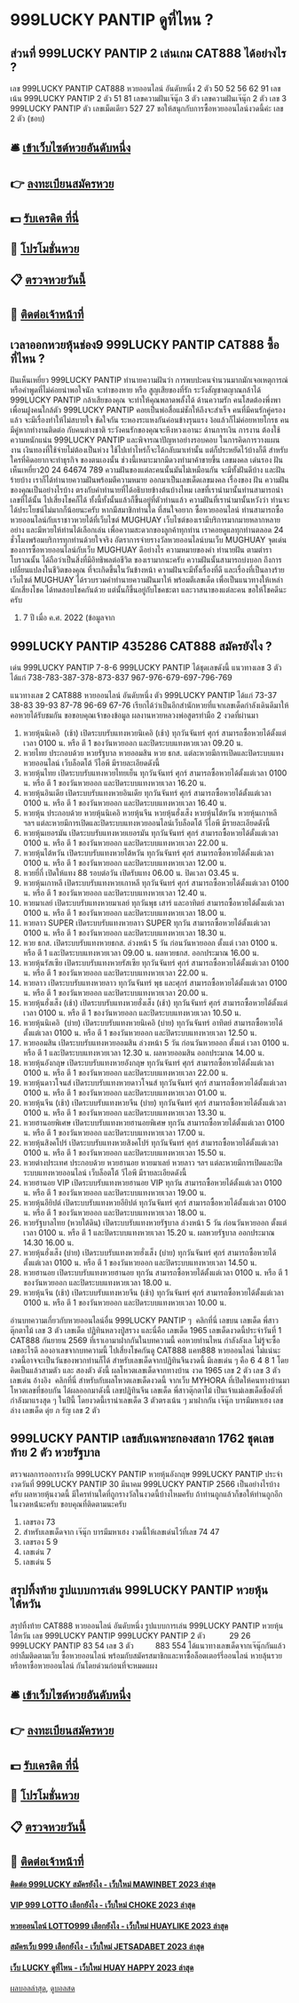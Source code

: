 # 999LUCKY PANTIP ดูที่ไหน ?
## ส่วนที่ 999LUCKY PANTIP 2 เล่นเกม CAT888 ได้อย่างไร ?
เลข 999LUCKY PANTIP CAT888 หวยออนไลน์ อันดับหนึ่ง 2 ตัว 50 52 56 62 91
เลขเน้น 999LUCKY PANTIP 2 ตัว 51 81
เลขความฝันเจ๊นุ๊ก 3 ตัว
เลขความฝันเจ๊นุ๊ก 2 ตัว
เลข 3 999LUCKY PANTIP ตัว
เลขเม็ดเดียว 527 27
ขอให้สนุกกับการซื้อหวยออนไลน์งวดนี้ค่ะ
เลข 2 ตัว (ชอบ)

## 🛎 [เข้าเว็บไซต์หวยอันดับหนึ่ง](https://bit.ly/3BG5bNw)
## 👉 [ลงทะเบียนสมัครหวย](https://bit.ly/3BG5bNw)
## 💵 [รับเครดิต ที่นี่](https://bit.ly/3C3mvgS)
## 👑 [โปรโมชั่นหวย](https://bit.ly/3C3mvgS)
## 📋 [ตรวจหวยวันนี้](https://bit.ly/3C3mvgS)
## 📱 [ติดต่อเจ้าหน้าที่](https://bit.ly/3C3mvgS)

## เวลาออกหวยหุ้นช่อง9 999LUCKY PANTIP CAT888 ซื้อที่ไหน ?
ฝันเห็นเหยี่ยว 999LUCKY PANTIP ทำนายความฝันว่า การพบปะคนจำนวนมากมักเจอเหตุการณ์ หรือคำพูดที่ไม่ค่อยน่าพอใจนัก จะทำของหาย หรือ สูญเสียของที่รัก ระวังสัญชาตญาณกล้าได้ 999LUCKY PANTIP กล้าเสียของคุณ จะทำให้คุณพลาดพลั้งได้
ด้านความรัก คนโสดต้องพึ่งพาเพื่อนฝูงคนใกล้ตัว 999LUCKY PANTIP คอยเป็นพ่อสื่อแม่ชักให้ถึงจะสำเร็จ คนที่มีคนรักคู่ครองแล้ว จะมีเรื่องทำให้ไม่สบายใจ ขัดใจกัน ระหองระแหงกันค่อนข้างรุนแรง ง้อแล้วก็ไม่ค่อยหายโกรธ คนมีคู่หากทำงานติดต่อ กับคนต่างชาติ ระวังคนรักของคุณจะหึงหวงเอานะ
ด้านการเงิน การงาน ต้องใช้ความหนักแน่น 999LUCKY PANTIP และพิจารณาปัญหาอย่างรอบคอบ ในการคิดการวางแผนงาน เงินทองที่ใช้จ่ายไม่ต้องเป็นห่วง ใช้ไปเท่าไหร่ก็จะได้กลับมาเท่านั้น แต่ก็ประหยัดไว้บ้างก็ดี สำหรับใครที่คิดอยากจะทำธุรกิจ ของตนเองนั้น ช่วงนี้เหมาะมากมีดวงทำมาค้าขายขึ้น
เลขมงคล เด่นรอง ฝันเห็นเหยี่ยว20 24 64674 789
ความฝันของแต่ละคนนั้นมันไม่เหมือนกัน จะมีทั้งฝันดีบ้าง และฝันร้ายบ้าง เราก็ได้ทำนายความฝันพร้อมตีความหมาย ออกมาเป็นเลขเด็ดเลขมงคล เรื่องของ ฝัน ความฝันของคุณเป็นอย่างไรบ้าง ตรงกับคำทำนายที่ได้อธิบายข้างต้นบ้างไหม เลขที่เรานำมานั้นท่านสามารถนำเลขที่ได้นั้น ไปเสี่ยงโชคก็ได้ ทั้งนี้ทั้งนั้นแล้วก็ขึ้นอยู่ที่ตัวท่านแล้ว ความฝันที่เรานำมานั้นหวังว่า ท่านจะได้ประโยชน์ไม่มากก็น้อยนะครับ
หากมีสมาชิกท่านใด ที่สนใจอยาก ซื้อหวยออนไลน์ ท่านสามารถซื้อหวยออนไลน์กับเราชาวหวยได้ที่เว็บไซต์ MUGHUAY เว็บไซต์ของเรามีบริการมากมายหลากหลายอย่าง และมีหวยให้ท่านได้เลือกเล่น เพื่อความสะดวกของลูกค้าทุกท่าน เราคอยดูแลทุกท่านตลอด 24 ชั่วโมงพร้อมบริการทุกท่านด้วยใจจริง
อัตราการจ่ายรางวัลหวยออนไลน์บนเว็บ MUGHUAY
จุดเด่นของการซื้อหวยออนไลน์กับเว็บ MUGHUAY ดีอย่างไร
ความหมายของคำ ทำนายฝัน ตามตำราโบราณนั้น ได้ถือว่าเป็นสิ่งที่มีอิทธิพลต่อชีวิต ของเรามากนะครับ ความฝันนั้นสามารถบ่งบอก ถึงการเปลี่ยนแปลงในชีวิตของคุณ ที่จะเกิดขึ้นในวันข้างหน้า ความฝันจะมีทั้งเรื่องที่ดี และเรื่องที่เป็นลางร้าย เว็บไซต์ MUGHUAY ได้รวบรวมคำทำนายความฝันมาให้ พร้อมตีเลขเด็ด เพื่อเป็นแนวทางให้เหล่านักเสี่ยงโชค ได้ทดสอบโชคกันด้วย แต่นั้นก็ขึ้นอยู่กับโชคชะตา และวาสนาของแต่ละคน ขอให้โชคดีนะครับ
1. 7 ปี เมื่อ ค.ศ. 2022 (ข้อมูลจาก

## 999LUCKY PANTIP 435286 CAT888 สมัครยังไง ?
เด่น 999LUCKY PANTIP 7-8-6 999LUCKY PANTIP ได้ชุดเลขดังนี้
แนวทางเลข 3 ตัว ได้แก่
738-783-387-378-873-837
967-976-679-697-796-769

แนวทางเลข 2 CAT888 หวยออนไลน์ อันดับหนึ่ง ตัว 999LUCKY PANTIP ได้แก่
73-37
38-83
39-93
87-78
96-69
67-76
เรียกได้ว่าเป็นอีกสำนักหวยที่แจกเลขเด็ดกำลังเดินดีมาให้คอหวยได้รับชมกัน
ขอขอบคุณเจ้าของข้อมูล
ผลงานหวยหลวงพ่อสูตรทำมือ 2 งวดที่ผ่านมา
1. หวยหุ้นนิเคอิ  (เช้า) เปิดระบบรับแทงหวยนิเคอิ (เช้า) ทุกวันจันทร์ ศุกร์ สามารถซื้อหวยได้ตั้งแต่เวลา 0100 น. หรือ ตี 1 ของวันหวยออก และปิดระบบแทงหวยเวลา 09.20 น.
2. หวยไทย ประกอบด้วย หวยรัฐบาล หวยออมสิน หวย ธกส. แต่ละหวยมีการเปิดและปิดระบบแทงหวยออนไลน์ เว็บล็อตโต้ วีไอพี มีรายละเอียดดังนี้
3. หวยหุ้นไทย เปิดระบบรับแทงหวยไทยเย็น ทุกวันจันทร์ ศุกร์ สามารถซื้อหวยได้ตั้งแต่เวลา 0100 น. หรือ ตี 1 ของวันหวยออก และปิดระบบแทงหวยเวลา 16.20 น.
4. หวยหุ้นอินเดีย เปิดระบบรับแทงหวยอินเดีย ทุกวันจันทร์ ศุกร์ สามารถซื้อหวยได้ตั้งแต่เวลา 0100 น. หรือ ตี 1 ของวันหวยออก และปิดระบบแทงหวยเวลา 16.40 น.
5. หวยหุ้น ประกอบด้วย หวยหุ้นนิเคอิ หวยหุ้นจีน หวยหุ้นฮั่งเส็ง หวยหุ้นไต้หวัน หวยหุ้นเกาหลี ฯลฯ แต่ละหวยมีการเปิดและปิดระบบแทงหวยออนไลน์เว็บล็อตโต้ วีไอพี มีรายละเอียดดังนี้
6. หวยหุ้นเยอรมัน เปิดระบบรับแทงหวยเยอรมัน ทุกวันจันทร์ ศุกร์ สามารถซื้อหวยได้ตั้งแต่เวลา 0100 น. หรือ ตี 1 ของวันหวยออก และปิดระบบแทงหวยเวลา 22.00 น.
7. หวยหุ้นไต้หวัน เปิดระบบรับแทงหวยไต้หวัน ทุกวันจันทร์ ศุกร์ สามารถซื้อหวยได้ตั้งแต่เวลา 0100 น. หรือ ตี 1 ของวันหวยออก และปิดระบบแทงหวยเวลา 12.00 น.
8. หวยยี่กี่ เปิดให้แทง 88 รอบต่อวัน เปิดรับแทง 06.00 น. ปิดเวลา 03.45 น.
9. หวยหุ้นเกาหลี เปิดระบบรับแทงหวยเกาหลี ทุกวันจันทร์ ศุกร์ สามารถซื้อหวยได้ตั้งแต่เวลา 0100 น. หรือ ตี 1 ของวันหวยออก และปิดระบบแทงหวยเวลา 12.40 น.
10. หวยมาเลย์ เปิดระบบรับแทงหวยมาเลย์ ทุกวันพุธ เสาร์ และอาทิตย์ สามารถซื้อหวยได้ตั้งแต่เวลา 0100 น. หรือ ตี 1 ของวันหวยออก และปิดระบบแทงหวยเวลา 18.00 น.
11. หวยลาว SUPER เปิดระบบรับแทงหวยลาว SUPER ทุกวัน สามารถซื้อหวยได้ตั้งแต่เวลา 0100 น. หรือ ตี 1 ของวันหวยออก และปิดระบบแทงหวยเวลา 18.30 น.
12. หวย ธกส. เปิดระบบรับแทงหวยธกส. ล่วงหน้า 5 วัน ก่อนวันหวยออก ตั้งแต่ เวลา 0100 น. หรือ ตี 1 และปิดระบบแทงหวยเวลา 09.00 น. ผลหวยธกส. ออกประมาณ 16.00 น.
13. หวยหุ้นรัสเซีย เปิดระบบรับแทงหวยรัสเซีย ทุกวันจันทร์ ศุกร์ สามารถซื้อหวยได้ตั้งแต่เวลา 0100 น. หรือ ตี 1 ของวันหวยออก และปิดระบบแทงหวยเวลา 22.00 น.
14. หวยลาว เปิดระบบรับแทงหวยลาว ทุกวันจันทร์ พุธ และศุกร์ สามารถซื้อหวยได้ตั้งแต่เวลา 0100 น. หรือ ตี 1 ของวันหวยออก และปิดระบบแทงหวยเวลา 20.00 น.
15. หวยหุ้นฮั่งเส็ง (เช้า) เปิดระบบรับแทงหวยฮั่งเส็ง (เช้า) ทุกวันจันทร์ ศุกร์ สามารถซื้อหวยได้ตั้งแต่เวลา 0100 น. หรือ ตี 1 ของวันหวยออก และปิดระบบแทงหวยเวลา 10.50 น.
16. หวยหุ้นนิเคอิ  (บ่าย) เปิดระบบรับแทงหวยนิเคอิ (บ่าย) ทุกวันจันทร์ อาทิตย์ สามารถซื้อหวยได้ตั้งแต่เวลา 0100 น. หรือ ตี 1 ของวันหวยออก และปิดระบบแทงหวยเวลา 12.50 น.
17. หวยออมสิน เปิดระบบรับแทงหวยออมสิน ล่วงหน้า 5 วัน ก่อนวันหวยออก ตั้งแต่ เวลา 0100 น. หรือ ตี 1 และปิดระบบแทงหวยเวลา 12.30 น. ผลหวยออมสิน ออกประมาณ 14.00 น.
18. หวยหุ้นอังกฤษ เปิดระบบรับแทงหวยอังกฤษ ทุกวันจันทร์ ศุกร์ สามารถซื้อหวยได้ตั้งแต่เวลา 0100 น. หรือ ตี 1 ของวันหวยออก และปิดระบบแทงหวยเวลา 22.00 น.
19. หวยหุ้นดาวโจนส์ เปิดระบบรับแทงหวยดาวโจนส์ ทุกวันจันทร์ ศุกร์ สามารถซื้อหวยได้ตั้งแต่เวลา 0100 น. หรือ ตี 1 ของวันหวยออก และปิดระบบแทงหวยเวลา 01.00 น.
20. หวยหุ้นจีน (เช้า) เปิดระบบรับแทงหวยจีน (บ่าย) ทุกวันจันทร์ ศุกร์ สามารถซื้อหวยได้ตั้งแต่เวลา 0100 น. หรือ ตี 1 ของวันหวยออก และปิดระบบแทงหวยเวลา 13.30 น.
21. หวยฮานอยพิเศษ เปิดระบบรับแทงหวยฮานอยพิเศษ ทุกวัน สามารถซื้อหวยได้ตั้งแต่เวลา 0100 น. หรือ ตี 1 ของวันหวยออก และปิดระบบแทงหวยเวลา 17.00 น.
22. หวยหุ้นสิงคโปร์ เปิดระบบรับแทงหวยสิงคโปร์ ทุกวันจันทร์ ศุกร์ สามารถซื้อหวยได้ตั้งแต่เวลา 0100 น. หรือ ตี 1 ของวันหวยออก และปิดระบบแทงหวยเวลา 15.50 น.
23. หวยต่างประเทศ ประกอบด้วย หวยฮานอย หวยมาเลย์ หวยลาว ฯลฯ แต่ละหวยมีการเปิดและปิดระบบแทงหวยออนไลน์ เว็บล็อตโต้ วีไอพี มีรายละเอียดดังนี้
24. หวยฮานอย VIP เปิดระบบรับแทงหวยฮานอย VIP ทุกวัน สามารถซื้อหวยได้ตั้งแต่เวลา 0100 น. หรือ ตี 1 ของวันหวยออก และปิดระบบแทงหวยเวลา 19.00 น.
25. หวยหุ้นอียิปต์ เปิดระบบรับแทงหวยอียิปต์ ทุกวันจันทร์ ศุกร์ สามารถซื้อหวยได้ตั้งแต่เวลา 0100 น. หรือ ตี 1 ของวันหวยออก และปิดระบบแทงหวยเวลา 18.00 น.
26. หวยรัฐบาลไทย (หวยใต้ดิน) เปิดระบบรับแทงหวยรัฐบาล ล่วงหน้า 5 วัน ก่อนวันหวยออก ตั้งแต่ เวลา 0100 น. หรือ ตี 1 และปิดระบบแทงหวยเวลา 15.20 น. ผลหวยรัฐบาล ออกประมาณ 14.30 16.00 น.
27. หวยหุ้นฮั่งเส็ง (บ่าย) เปิดระบบรับแทงหวยฮั่งเส็ง (บ่าย) ทุกวันจันทร์ ศุกร์ สามารถซื้อหวยได้ตั้งแต่เวลา 0100 น. หรือ ตี 1 ของวันหวยออก และปิดระบบแทงหวยเวลา 14.50 น.
28. หวยฮานอย เปิดระบบรับแทงหวยฮานอย ทุกวัน สามารถซื้อหวยได้ตั้งแต่เวลา 0100 น. หรือ ตี 1 ของวันหวยออก และปิดระบบแทงหวยเวลา 18.00 น.
29. หวยหุ้นจีน (เช้า) เปิดระบบรับแทงหวยจีน (เช้า) ทุกวันจันทร์ ศุกร์ สามารถซื้อหวยได้ตั้งแต่เวลา 0100 น. หรือ ตี 1 ของวันหวยออก และปิดระบบแทงหวยเวลา 10.00 น.

อ่านบทความเกี่ยวกับหวยออนไลน์อื่น 999LUCKY PANTIP ๆ  คลิกที่นี่
เลขบน
เลขเด็ด พี่สาวตุ๊กตาไม้
เลข 3 ตัว
เลขเด็ด ปฏิทินหลวงปู่สรวง
และนี่คือ เลขเด็ด 1965 เลขเด็ดงวดนี้ประจำวันที่ 1 CAT888 กันยายน 2569 ที่เราเอามาฝากกันในบทความนี้ คอหวยท่านไหน กำลังลังเล ไม่รู้จะซื้อเลขอะไรดี ลองอาเลขจากบทความนี้ ไปเสี่ยงโชคกันดู CAT888 แคท888 หวยออนไลน์ ไม่แน่นะงวดนี้อาจจะเป็นวันของพวกท่านก็ได้
สำหรับเลขเด็ดจากปฏิทินจีนงวดนี้ มีเลขเด่น ๆ คือ 6 4 8 1 โดยคิดเป็นแล้วสามตัว และ สองตัว ดังนี้
ผลโหวตเลขเด็ดจากทางบ้าน งวด 1965
เลข 2 ตัว
เลข 3 ตัว
เลขเด่น
อ้างอิง  คลิกที่นี่
สำหรับกับผลโหวตเลขเด็ดงวดนี้ จากเว็บ MYHORA ที่เปิดให้คนทางบ้านมาโหวตเลขที่ชอบกัน ได้ผลออกมาดังนี้
เลขปฎิทินจีน
เลขเด็ด พี่สาวตุ๊กตาไม้ เป็นเจ้าแม่เลขเด็ดชื่อดังที่กำลังมาแรงสุด ๆ ในปีนี้ โดยงวดนี้เรานำเลขเด็ด 3 ตัวตรงเน้น ๆ มาฝากกัน
เจ๊นุ๊ก บารมีมหาเฮง
เลขล่าง
เลขเด็ด ดุ่ย ภ รัญ
เลข 2 ตัว

## 999LUCKY PANTIP เลขลับเฉพาะกองสลาก 1762 ชุดเลขท้าย 2 ตัว หวยรัฐบาล
ตรวจผลการออกรางวัล 999LUCKY PANTIP หวยหุ้นอังกฤษ 999LUCKY PANTIP ประจำงวดวันที่ 999LUCKY PANTIP 30 มีนาคม 999LUCKY PANTIP 2566
เป็นอย่างไรบ้างครับ ผลหวยหุ้นงวดนี้ มีใครท่านใดที่ถูกรางวัลในงวดนี้บ้างไหมครับ ถ้าท่านถูกแล้วก็ขอให้ท่านถูกอีกในงวดหน้่นะครับ ขอบคุณที่ติดตามนะครับ
1. เลขรอง 73
2. สำหรับเลขเด็ดจาก เจ๊นุ๊ก บารมีมหาเฮง งวดนี้ให้เลขเด่นไว้ที่เลข 74 47
3. เลขรอง 5 9
4. เลขเด่น 7
5. เลขเด่น 5

## สรุปทิ้งท้าย รูปแบบการเล่น 999LUCKY PANTIP หวยหุ้นไต้หวัน
สรุปทิ้งท้าย CAT888 หวยออนไลน์ อันดับหนึ่ง รูปแบบการเล่น 999LUCKY PANTIP หวยหุ้นไต้หวัน เลข 999LUCKY PANTIP 999LUCKY PANTIP 2 ตัว           29 26 999LUCKY PANTIP 83 54
เลข 3 ตัว          883 554
ได้แนวทางเลขเด็ดจากเจ๊นุ๊กกันแล้ว อย่าลืมติดตามเว็บ ซื้อหวยออนไลน์ พร้อมกับสมัครสมาชิกและหาซื้อล็อตเตอร์รี่ออนไลน์ หวยลุ้นรวย หรือหาซื้อหวยออนไลน์ กันโดยด่วนก่อนที่จะหมดแผง

## 🛎 [เข้าเว็บไซต์หวยอันดับหนึ่ง](https://bit.ly/3BG5bNw)
## 👉 [ลงทะเบียนสมัครหวย](https://bit.ly/3BG5bNw)
## 💵 [รับเครดิต ที่นี่](https://bit.ly/3C3mvgS)
## 👑 [โปรโมชั่นหวย](https://bit.ly/3C3mvgS)
## 📋 [ตรวจหวยวันนี้](https://bit.ly/3C3mvgS)
## 📱 [ติดต่อเจ้าหน้าที่](https://bit.ly/3C3mvgS)

#### [ติดต่อ 999LUCKY สมัครยังไง - เว็บใหม่ MAWINBET 2023 ล่าสุด](https://atom.io/themes/ติดต่อ%20999lucky%20สมัครยังไง%20-%20เว็บใหม่%20mawinbet%202023%20ล่าสุด)
#### [VIP 999 LOTTO เลือกยังไง - เว็บใหม่ CHOKE 2023 ล่าสุด](https://atom.io/themes/vip%20999%20lotto%20เลือกยังไง%20-%20เว็บใหม่%20choke%202023%20ล่าสุด)
#### [หวยออนไลน์ LOTTO999 เลือกยังไง - เว็บใหม่ HUAYLIKE 2023 ล่าสุด](https://atom.io/themes/หวยออนไลน์%20lotto999%20เลือกยังไง%20-%20เว็บใหม่%20huaylike%202023%20ล่าสุด)
#### [สมัครเว็บ 999 เลือกยังไง - เว็บใหม่ JETSADABET 2023 ล่าสุด](https://atom.io/themes/สมัครเว็บ%20999%20เลือกยังไง%20-%20เว็บใหม่%20jetsadabet%202023%20ล่าสุด)
#### [เว็บ LUCKY ดูที่ไหน - เว็บใหม่ HUAY HAPPY 2023 ล่าสุด](https://atom.io/themes/เว็บ%20lucky%20ดูที่ไหน%20-%20เว็บใหม่%20huay%20happy%202023%20ล่าสุด)

[ผลบอลล่าสุด](https://siamsport.tv "ผลบอลล่าสุด"), [ดูบอลสด](https://siamsport.tv/ดูบอลสด "ดูบอลสด")